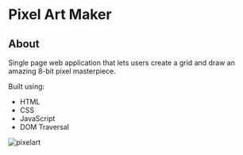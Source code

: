 # Pixel Art Maker

## About

Single page web application that lets users create a grid and draw an amazing 8-bit pixel masterpiece.

Built using:

* HTML
* CSS
* JavaScript
* DOM Traversal

![pixelart](https://user-images.githubusercontent.com/21123465/40077680-656d7c96-5850-11e8-8148-3ceb6e0983d4.PNG)
